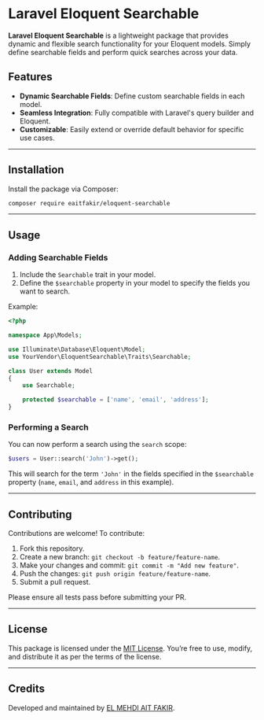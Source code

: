 
# Laravel Eloquent Searchable

[//]: # (![Packagist Version]&#40;https://img.shields.io/packagist/v/your-vendor/eloquent-searchable&#41;  )
[//]: # (![Packagist Downloads]&#40;https://img.shields.io/packagist/dt/your-vendor/eloquent-searchable&#41;  )
[//]: # (![License]&#40;https://img.shields.io/github/license/your-vendor/eloquent-searchable&#41;)

**Laravel Eloquent Searchable** is a lightweight package that provides dynamic and flexible search functionality for your Eloquent models. Simply define searchable fields and perform quick searches across your data.

## Features

- **Dynamic Searchable Fields**: Define custom searchable fields in each model.
- **Seamless Integration**: Fully compatible with Laravel's query builder and Eloquent.
- **Customizable**: Easily extend or override default behavior for specific use cases.

---

## Installation

Install the package via Composer:

```bash
composer require eaitfakir/eloquent-searchable
```

---

## Usage

### Adding Searchable Fields

1. Include the `Searchable` trait in your model.
2. Define the `$searchable` property in your model to specify the fields you want to search.

Example:

```php
<?php

namespace App\Models;

use Illuminate\Database\Eloquent\Model;
use YourVendor\EloquentSearchable\Traits\Searchable;

class User extends Model
{
    use Searchable;

    protected $searchable = ['name', 'email', 'address'];
}
```

### Performing a Search

You can now perform a search using the `search` scope:

```php
$users = User::search('John')->get();
```

This will search for the term `'John'` in the fields specified in the `$searchable` property (`name`, `email`, and `address` in this example).

---

[//]: # (## Advanced Configuration)

[//]: # (If you want to define default searchable fields globally, you can publish the package's configuration file:)

[//]: # (```bash)
[//]: # (php artisan vendor:publish --tag=eloquent-searchable-config)
[//]: # (```)

[//]: # (This will create a `config/eloquent-searchable.php` file. Update the default fields as needed:)

[//]: # (```php)

[//]: # (return [)

[//]: # (    'default_searchable_fields' => ['name', 'email'])

[//]: # (];)

[//]: # (```)

[//]: # (---)

[//]: # (## Testing)

[//]: # ()
[//]: # (To ensure your package works as expected, run tests using PHPUnit:)

[//]: # ()
[//]: # (```bash)

[//]: # (composer test)

[//]: # (```)

[//]: # ()
[//]: # (Here’s an example test case for the search functionality:)

[//]: # ()
[//]: # (```php)

[//]: # (public function testUserSearch&#40;&#41;)

[//]: # ({)

[//]: # (    User::create&#40;['name' => 'Jane Doe', 'email' => 'jane@example.com']&#41;;)

[//]: # (    $results = User::search&#40;'Jane'&#41;->get&#40;&#41;;)

[//]: # ()
[//]: # (    $this->assertCount&#40;1, $results&#41;;)

[//]: # (})
[//]: # (```)

[//]: # (---)

[//]: # (--- ## Versioning)

[//]: # ()
[//]: # (--- This package adheres to [Semantic Versioning]&#40;https://semver.org/&#41;. For details about changes in each release, refer to the [Releases Page]&#40;https://github.com/your-vendor/eloquent-searchable/releases&#41;.)

[//]: # ()
[//]: # (---)

## Contributing

Contributions are welcome! To contribute:

1. Fork this repository.
2. Create a new branch: `git checkout -b feature/feature-name`.
3. Make your changes and commit: `git commit -m "Add new feature"`.
4. Push the changes: `git push origin feature/feature-name`.
5. Submit a pull request.

Please ensure all tests pass before submitting your PR.

---

## License

This package is licensed under the [MIT License](LICENSE). You’re free to use, modify, and distribute it as per the terms of the license.

---

## Credits

Developed and maintained by [EL MEHDI AIT FAKIR](https://www.linkedin.com/in/el-mehdi-ait-fakir/).

[//]: # (If you find this package helpful, feel free to [sponsor]&#40;https://github.com/sponsors/your-vendor&#41; or contribute to its development.)
